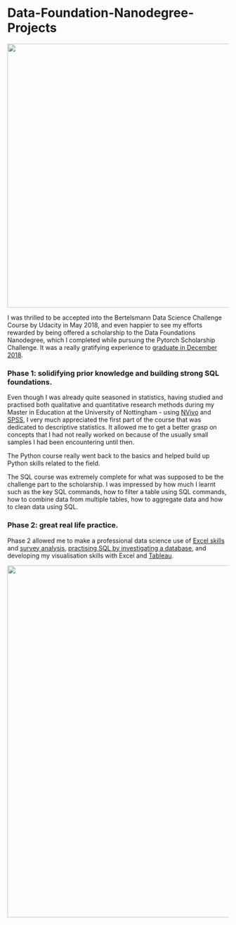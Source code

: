 # Data-Foundation-Nanodegree-Projects

<img src="https://user-images.githubusercontent.com/39020690/68083902-79e2bf80-fdfc-11e9-9fee-c3cb6539f18d.png" width="600">


I was thrilled to be accepted into the Bertelsmann Data Science Challenge Course by Udacity in May 2018, and even happier to see my efforts rewarded by being offered a scholarship to the Data Foundations Nanodegree, which I completed while pursuing the Pytorch Scholarship Challenge. It was a really gratifying experience to [graduate in December 2018](https://confirm.udacity.com/23PSUQ56).

### Phase 1: solidifying prior knowledge and building strong SQL foundations.

Even though I was already quite seasoned in statistics, having studied and practised both qualitative and quantitative research methods during my Master in Education at the University of Nottingham - using [NVivo](https://www.qsrinternational.com/nvivo/home) and [SPSS](https://www.ibm.com/analytics/spss-statistics-software), I very much appreciated the first part of the course that was dedicated to descriptive statistics. It allowed me to get a better grasp on concepts that I had not really worked on because of the usually small samples I had been encountering until then.

The Python course really went back to the basics and helped build up Python skills related to the field.

The SQL course was extremely complete for what was supposed to be the challenge part to the scholarship. I was impressed by how much I learnt such as the key SQL commands, how to filter a table using SQL commands, how to combine data from multiple tables, how to aggregate data and how to clean data using SQL.

### Phase 2: great real life practice.

Phase 2 allowed me to make a professional data science use of [Excel skills](https://github.com/SabrinaPalis/Data-Foundation-Nanodegree-Projects/blob/master/Data%20Foundations%20Analyze%20Survey%20Data%20Project.xlsx) and [survey analysis](https://github.com/SabrinaPalis/Data-Foundation-Nanodegree-Projects/blob/master/Data%20Foundation%20Analyze%20Survey.pdf), [practising SQL by investigating a database](https://github.com/SabrinaPalis/Data-Foundation-Nanodegree-Projects/blob/master/Data%20Foundations%20Query%20Database.pdf), and developing my visualisation skills with Excel and [Tableau](https://github.com/SabrinaPalis/Data-Foundation-Nanodegree-Projects/blob/master/Data%20Foundation%20Tableau%20Dashboard.pdf).


<img src="https://user-images.githubusercontent.com/39020690/68084205-8bc66180-fe00-11e9-9388-6d5fc1bbf9e5.png" width="800">



